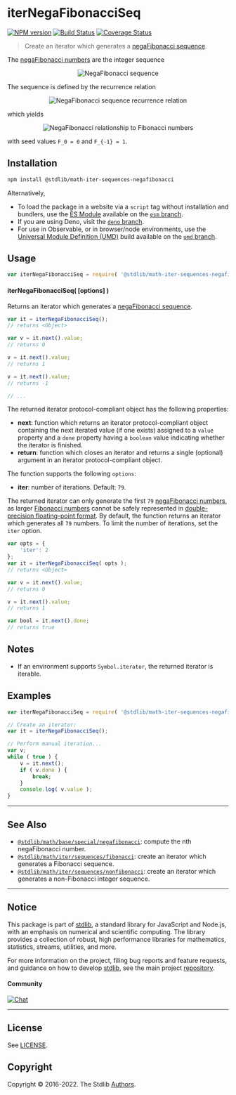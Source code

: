<!--

@license Apache-2.0

Copyright (c) 2020 The Stdlib Authors.

Licensed under the Apache License, Version 2.0 (the "License");
you may not use this file except in compliance with the License.
You may obtain a copy of the License at

   http://www.apache.org/licenses/LICENSE-2.0

Unless required by applicable law or agreed to in writing, software
distributed under the License is distributed on an "AS IS" BASIS,
WITHOUT WARRANTIES OR CONDITIONS OF ANY KIND, either express or implied.
See the License for the specific language governing permissions and
limitations under the License.

-->

# iterNegaFibonacciSeq

[![NPM version][npm-image]][npm-url] [![Build Status][test-image]][test-url] [![Coverage Status][coverage-image]][coverage-url] <!-- [![dependencies][dependencies-image]][dependencies-url] -->

> Create an iterator which generates a [negaFibonacci sequence][fibonacci-number].

<!-- Section to include introductory text. Make sure to keep an empty line after the intro `section` element and another before the `/section` close. -->

<section class="intro">

The [negaFibonacci numbers][fibonacci-number] are the integer sequence

<!-- <equation class="equation" label="eq:negafibonacci_sequence" align="center" raw="0, 1, -1, 2, -3, 5, -8, 13, -21, 34, -55, 89, -144, \ldots" alt="NegaFibonacci sequence"> -->

<div class="equation" align="center" data-raw-text="0, 1, -1, 2, -3, 5, -8, 13, -21, 34, -55, 89, -144, \ldots" data-equation="eq:negafibonacci_sequence">
    <img src="https://cdn.jsdelivr.net/gh/stdlib-js/stdlib@aa77a2f6e76d2e9da5b49bffa45ee5167d6c16e1/lib/node_modules/@stdlib/math/iter/sequences/negafibonacci/docs/img/equation_negafibonacci_sequence.svg" alt="NegaFibonacci sequence">
    <br>
</div>

<!-- </equation> -->

The sequence is defined by the recurrence relation

<!-- <equation class="equation" label="eq:negafibonacci_recurrence_relation" align="center" raw="F_{n-2} = F_{n} - F_{n-1}" alt="NegaFibonacci sequence recurrence relation"> -->

<div class="equation" align="center" data-raw-text="F_{n-2} = F_{n} - F_{n-1}" data-equation="eq:negafibonacci_recurrence_relation">
    <img src="https://cdn.jsdelivr.net/gh/stdlib-js/stdlib@aa77a2f6e76d2e9da5b49bffa45ee5167d6c16e1/lib/node_modules/@stdlib/math/iter/sequences/negafibonacci/docs/img/equation_negafibonacci_recurrence_relation.svg" alt="NegaFibonacci sequence recurrence relation">
    <br>
</div>

<!-- </equation> -->

which yields

<!-- <equation class="equation" label="eq:negafibonacci_fibonacci" align="center" raw="F_{-n} = (-1)^{n+1} F_n" alt="NegaFibonacci relationship to Fibonacci numbers"> -->

<div class="equation" align="center" data-raw-text="F_{-n} = (-1)^{n+1} F_n" data-equation="eq:negafibonacci_fibonacci">
    <img src="https://cdn.jsdelivr.net/gh/stdlib-js/stdlib@aa77a2f6e76d2e9da5b49bffa45ee5167d6c16e1/lib/node_modules/@stdlib/math/iter/sequences/negafibonacci/docs/img/equation_negafibonacci_fibonacci.svg" alt="NegaFibonacci relationship to Fibonacci numbers">
    <br>
</div>

<!-- </equation> -->

with seed values `F_0 = 0` and `F_{-1} = 1`.

</section>

<!-- /.intro -->

<!-- Package usage documentation. -->

<section class="installation">

## Installation

```bash
npm install @stdlib/math-iter-sequences-negafibonacci
```

Alternatively,

-   To load the package in a website via a `script` tag without installation and bundlers, use the [ES Module][es-module] available on the [`esm` branch][esm-url].
-   If you are using Deno, visit the [`deno` branch][deno-url].
-   For use in Observable, or in browser/node environments, use the [Universal Module Definition (UMD)][umd] build available on the [`umd` branch][umd-url].

</section>

<section class="usage">

## Usage

```javascript
var iterNegaFibonacciSeq = require( '@stdlib/math-iter-sequences-negafibonacci' );
```

#### iterNegaFibonacciSeq( \[options] )

Returns an iterator which generates a [negaFibonacci sequence][fibonacci-number].

```javascript
var it = iterNegaFibonacciSeq();
// returns <Object>

var v = it.next().value;
// returns 0

v = it.next().value;
// returns 1

v = it.next().value;
// returns -1

// ...
```

The returned iterator protocol-compliant object has the following properties:

-   **next**: function which returns an iterator protocol-compliant object containing the next iterated value (if one exists) assigned to a `value` property and a `done` property having a `boolean` value indicating whether the iterator is finished.
-   **return**: function which closes an iterator and returns a single (optional) argument in an iterator protocol-compliant object.

The function supports the following `options`:

-   **iter**: number of iterations. Default: `79`.

The returned iterator can only generate the first `79` [negaFibonacci numbers][fibonacci-number], as larger [Fibonacci numbers][fibonacci-number] cannot be safely represented in [double-precision floating-point format][ieee754]. By default, the function returns an iterator which generates all `79` numbers. To limit the number of iterations, set the `iter` option.

```javascript
var opts = {
    'iter': 2
};
var it = iterNegaFibonacciSeq( opts );
// returns <Object>

var v = it.next().value;
// returns 0

v = it.next().value;
// returns 1

var bool = it.next().done;
// returns true
```

</section>

<!-- /.usage -->

<!-- Package usage notes. Make sure to keep an empty line after the `section` element and another before the `/section` close. -->

<section class="notes">

## Notes

-   If an environment supports `Symbol.iterator`, the returned iterator is iterable.

</section>

<!-- /.notes -->

<!-- Package usage examples. -->

<section class="examples">

## Examples

<!-- eslint no-undef: "error" -->

```javascript
var iterNegaFibonacciSeq = require( '@stdlib/math-iter-sequences-negafibonacci' );

// Create an iterator:
var it = iterNegaFibonacciSeq();

// Perform manual iteration...
var v;
while ( true ) {
    v = it.next();
    if ( v.done ) {
        break;
    }
    console.log( v.value );
}
```

</section>

<!-- /.examples -->

<!-- Section to include cited references. If references are included, add a horizontal rule *before* the section. Make sure to keep an empty line after the `section` element and another before the `/section` close. -->

<section class="references">

</section>

<!-- /.references -->

<!-- Section for related `stdlib` packages. Do not manually edit this section, as it is automatically populated. -->

<section class="related">

* * *

## See Also

-   <span class="package-name">[`@stdlib/math/base/special/negafibonacci`][@stdlib/math/base/special/negafibonacci]</span><span class="delimiter">: </span><span class="description">compute the nth negaFibonacci number.</span>
-   <span class="package-name">[`@stdlib/math/iter/sequences/fibonacci`][@stdlib/math/iter/sequences/fibonacci]</span><span class="delimiter">: </span><span class="description">create an iterator which generates a Fibonacci sequence.</span>
-   <span class="package-name">[`@stdlib/math/iter/sequences/nonfibonacci`][@stdlib/math/iter/sequences/nonfibonacci]</span><span class="delimiter">: </span><span class="description">create an iterator which generates a non-Fibonacci integer sequence.</span>

</section>

<!-- /.related -->

<!-- Section for all links. Make sure to keep an empty line after the `section` element and another before the `/section` close. -->


<section class="main-repo" >

* * *

## Notice

This package is part of [stdlib][stdlib], a standard library for JavaScript and Node.js, with an emphasis on numerical and scientific computing. The library provides a collection of robust, high performance libraries for mathematics, statistics, streams, utilities, and more.

For more information on the project, filing bug reports and feature requests, and guidance on how to develop [stdlib][stdlib], see the main project [repository][stdlib].

#### Community

[![Chat][chat-image]][chat-url]

---

## License

See [LICENSE][stdlib-license].


## Copyright

Copyright &copy; 2016-2022. The Stdlib [Authors][stdlib-authors].

</section>

<!-- /.stdlib -->

<!-- Section for all links. Make sure to keep an empty line after the `section` element and another before the `/section` close. -->

<section class="links">

[npm-image]: http://img.shields.io/npm/v/@stdlib/math-iter-sequences-negafibonacci.svg
[npm-url]: https://npmjs.org/package/@stdlib/math-iter-sequences-negafibonacci

[test-image]: https://github.com/stdlib-js/math-iter-sequences-negafibonacci/actions/workflows/test.yml/badge.svg?branch=main
[test-url]: https://github.com/stdlib-js/math-iter-sequences-negafibonacci/actions/workflows/test.yml?query=branch:main

[coverage-image]: https://img.shields.io/codecov/c/github/stdlib-js/math-iter-sequences-negafibonacci/main.svg
[coverage-url]: https://codecov.io/github/stdlib-js/math-iter-sequences-negafibonacci?branch=main

<!--

[dependencies-image]: https://img.shields.io/david/stdlib-js/math-iter-sequences-negafibonacci.svg
[dependencies-url]: https://david-dm.org/stdlib-js/math-iter-sequences-negafibonacci/main

-->

[chat-image]: https://img.shields.io/gitter/room/stdlib-js/stdlib.svg
[chat-url]: https://gitter.im/stdlib-js/stdlib/

[stdlib]: https://github.com/stdlib-js/stdlib

[stdlib-authors]: https://github.com/stdlib-js/stdlib/graphs/contributors

[umd]: https://github.com/umdjs/umd
[es-module]: https://developer.mozilla.org/en-US/docs/Web/JavaScript/Guide/Modules

[deno-url]: https://github.com/stdlib-js/math-iter-sequences-negafibonacci/tree/deno
[umd-url]: https://github.com/stdlib-js/math-iter-sequences-negafibonacci/tree/umd
[esm-url]: https://github.com/stdlib-js/math-iter-sequences-negafibonacci/tree/esm

[stdlib-license]: https://raw.githubusercontent.com/stdlib-js/math-iter-sequences-negafibonacci/main/LICENSE

[fibonacci-number]: https://en.wikipedia.org/wiki/Fibonacci_number

[ieee754]: https://en.wikipedia.org/wiki/IEEE_754-1985

<!-- <related-links> -->

[@stdlib/math/base/special/negafibonacci]: https://github.com/stdlib-js/math-base-special-negafibonacci

[@stdlib/math/iter/sequences/fibonacci]: https://github.com/stdlib-js/math-iter-sequences-fibonacci

[@stdlib/math/iter/sequences/nonfibonacci]: https://github.com/stdlib-js/math-iter-sequences-nonfibonacci

<!-- </related-links> -->

</section>

<!-- /.links -->
